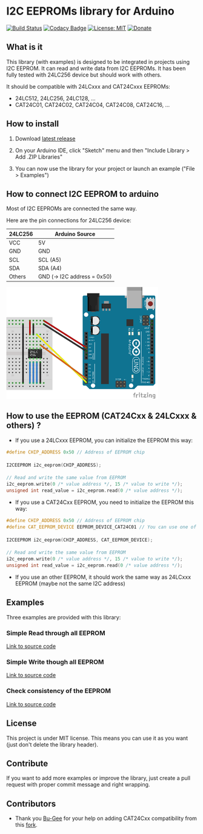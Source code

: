 # I2C EEPROMs library for Arduino
[![Build Status](https://travis-ci.org/QuentinCG/Arduino-I2C-EEPROM-library.svg?branch=master)](https://travis-ci.org/QuentinCG/Arduino-I2C-EEPROM-library) [![Codacy Badge](https://api.codacy.com/project/badge/Grade/77f8ec4dae9c491a81c68d7df4e89eb1)](https://www.codacy.com/manual/QuentinCG/Arduino-I2C-EEPROM-library?utm_source=github.com&amp;utm_medium=referral&amp;utm_content=QuentinCG/Arduino-I2C-EEPROM-library&amp;utm_campaign=Badge_Grade) [![License: MIT](https://img.shields.io/badge/License-MIT-brightgreen.svg)](https://github.com/QuentinCG/Arduino-I2C-EEPROM-library/blob/master/LICENSE.md) [![Donate](https://img.shields.io/badge/Donate-PayPal-blue.svg)](https://paypal.me/QuentinCG)
 
## What is it

This library (with examples) is designed to be integrated in projects using I2C EEPROM.
It can read and write data from I2C EEPROMs.
It has been fully tested with 24LC256 device but should work with others.

It should be compatible with 24LCxxx and CAT24Cxxx EEPROMs:
 - 24LC512, 24LC256, 24LC128, ...
 - CAT24C01, CAT24C02, CAT24C04, CAT24C08, CAT24C16, ...

## How to install

1) Download <a target="_blank" href="https://github.com/QuentinCG/Arduino-I2C-EEPROM-library/releases/download/1.0.0/I2CEEPROM_v1_0_0.zip">latest release</a>

2) On your Arduino IDE, click "Sketch" menu and then "Include Library > Add .ZIP Libraries"

3) You can now use the library for your project or launch an example ("File > Examples")

## How to connect I2C EEPROM to arduino

Most of I2C EEPROMs are connected the same way.

Here are the pin connections for 24LC256 device:

|24LC256|Arduino Source             |
|-------|-------                    |
|VCC    |5V                         |
|GND    |GND                        |
|SCL    |SCL (A5)                   |
|SDA    |SDA (A4)                   |
|Others |GND (-> I2C address = 0x50)|

<img src="schematics.png" width="400">

## How to use the EEPROM (CAT24Cxx & 24LCxxx & others) ?

 - If you use a 24LCxxx EEPROM, you can initialize the EEPROM this way:
```cpp
#define CHIP_ADDRESS 0x50 // Address of EEPROM chip

I2CEEPROM i2c_eeprom(CHIP_ADDRESS);

// Read and write the same value from EEPROM
i2c_eeprom.write(0 /* value address */, 15 /* value to write */);
unsigned int read_value = i2c_eeprom.read(0 /* value address */);
```
 - If you use a CAT24Cxx EEPROM, you need to initialize the EEPROM this way:
```cpp
#define CHIP_ADDRESS 0x50 // Address of EEPROM chip
#define CAT_EEPROM_DEVICE EEPROM_DEVICE_CAT24C01 // You can use one of those elements: EEPROM_DEVICE_CAT24C01, EEPROM_DEVICE_CAT24C02, EEPROM_DEVICE_CAT24C04, EEPROM_DEVICE_CAT24C08, EEPROM_DEVICE_CAT24C16

I2CEEPROM i2c_eeprom(CHIP_ADDRESS, CAT_EEPROM_DEVICE);

// Read and write the same value from EEPROM
i2c_eeprom.write(0 /* value address */, 15 /* value to write */);
unsigned int read_value = i2c_eeprom.read(0 /* value address */);
```
 - If you use an other EEPROM, it should work the same way as 24LCxxx EEPROM (maybe not the same I2C address)

## Examples

Three examples are provided with this library:

### Simple Read through all EEPROM
<a target="_blank" href="https://github.com/QuentinCG/Arduino-I2C-EEPROM-library/blob/master/examples/I2CEEPROM_Read/I2CEEPROM_Read.ino">Link to source code</a>

### Simple Write though all EEPROM
<a target="_blank" href="https://github.com/QuentinCG/Arduino-I2C-EEPROM-library/blob/master/examples/I2CEEPROM_Write/I2CEEPROM_Write.ino">Link to source code</a>

### Check consistency of the EEPROM
<a target="_blank" href="https://github.com/QuentinCG/Arduino-I2C-EEPROM-library/blob/master/examples/I2CEEPROM_FullCheck/I2CEEPROM_FullCheck.ino">Link to source code</a>

## License

This project is under MIT license. This means you can use it as you want (just don't delete the library header).

## Contribute

If you want to add more examples or improve the library, just create a pull request with proper commit message and right wrapping.

## Contributors

- Thank you <a target="_blank" href="https://github.com/Bu-Gee">Bu-Gee</a> for your help on adding CAT24Cxx compatibility from this <a target="_blank" href="https://github.com/Bu-Gee/Arduino-I2C-EEPROM-library">fork</a>.
